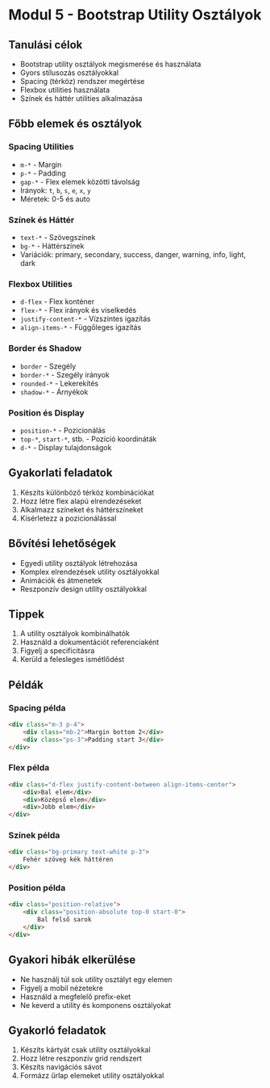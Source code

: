 # Modul 5 - Bootstrap Utility Osztályok

## Tanulási célok
- Bootstrap utility osztályok megismerése és használata
- Gyors stílusozás osztályokkal
- Spacing (térköz) rendszer megértése
- Flexbox utilities használata
- Színek és háttér utilities alkalmazása

## Főbb elemek és osztályok

### Spacing Utilities
- `m-*` - Margin
- `p-*` - Padding
- `gap-*` - Flex elemek közötti távolság
- Irányok: `t`, `b`, `s`, `e`, `x`, `y`
- Méretek: 0-5 és auto

### Színek és Háttér
- `text-*` - Szövegszínek
- `bg-*` - Háttérszínek
- Variációk: primary, secondary, success, danger, warning, info, light, dark

### Flexbox Utilities
- `d-flex` - Flex konténer
- `flex-*` - Flex irányok és viselkedés
- `justify-content-*` - Vízszintes igazítás
- `align-items-*` - Függőleges igazítás

### Border és Shadow
- `border` - Szegély
- `border-*` - Szegély irányok
- `rounded-*` - Lekerekítés
- `shadow-*` - Árnyékok

### Position és Display
- `position-*` - Pozicionálás
- `top-*`, `start-*`, stb. - Pozíció koordináták
- `d-*` - Display tulajdonságok

## Gyakorlati feladatok
1. Készíts különböző térköz kombinációkat
2. Hozz létre flex alapú elrendezéseket
3. Alkalmazz színeket és háttérszíneket
4. Kísérletezz a pozicionálással

## Bővítési lehetőségek
- Egyedi utility osztályok létrehozása
- Komplex elrendezések utility osztályokkal
- Animációk és átmenetek
- Reszponzív design utility osztályokkal

## Tippek
1. A utility osztályok kombinálhatók
2. Használd a dokumentációt referenciaként
3. Figyelj a specificitásra
4. Kerüld a felesleges ismétlődést

## Példák

### Spacing példa
```html
<div class="m-3 p-4">
    <div class="mb-2">Margin bottom 2</div>
    <div class="ps-3">Padding start 3</div>
</div>
```

### Flex példa
```html
<div class="d-flex justify-content-between align-items-center">
    <div>Bal elem</div>
    <div>Középső elem</div>
    <div>Jobb elem</div>
</div>
```

### Színek példa
```html
<div class="bg-primary text-white p-3">
    Fehér szöveg kék háttéren
</div>
```

### Position példa
```html
<div class="position-relative">
    <div class="position-absolute top-0 start-0">
        Bal felső sarok
    </div>
</div>
```

## Gyakori hibák elkerülése
- Ne használj túl sok utility osztályt egy elemen
- Figyelj a mobil nézetekre
- Használd a megfelelő prefix-eket
- Ne keverd a utility és komponens osztályokat

## Gyakorló feladatok
1. Készíts kártyát csak utility osztályokkal
2. Hozz létre reszponzív grid rendszert
3. Készíts navigációs sávot
4. Formázz űrlap elemeket utility osztályokkal